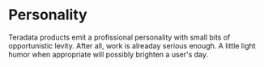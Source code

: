 # Personality

Teradata products emit a profissional personality with small bits of opportunistic levity. After all, work is alreaday serious enough. A little light humor when appropriate will possibly brighten a user's day.

